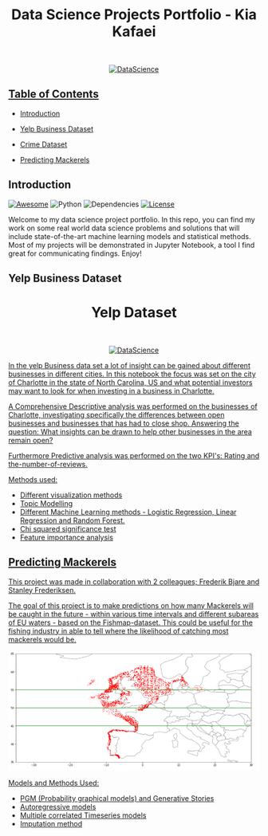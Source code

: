 


<h1 align="center"> Data Science Projects Portfolio - Kia Kafaei </h1> <br>
<p align="center">
  <a href="https://github.com/KiaKafaei1/data_science_portfolio">
    <img alt="DataScience" title="DataScience" src="https://upload.wikimedia.org/wikipedia/commons/4/44/DataScienceDisciplines.png"
  </a>
</p>


<!-- 
## Welcome!
![image](https://github.com/KiaKafaei1/Data_Science_Portfolio/blob/master/quote_datascience.jpg)
-->


## Table of Contents
- [Introduction](#introduction)

- [Yelp Business Dataset](https://github.com/KiaKafaei1/Data_Science_Portfolio/blob/master/Yelp_Business_Dataset/Business_analysis_of_Yelp.ipynb)
- [Crime Dataset](https://github.com/KiaKafaei1/Data_Science_Portfolio/blob/master/Crime_Data/Assignment1.ipynb)
- [Predicting Mackerels](https://github.com/KiaKafaei1/Data_Science_Portfolio/blob/master/Predicting_Mackerels/Notebook_Pyro_Kia_Stanley_Frederik.ipynb)

## Introduction
[![Awesome](https://cdn.rawgit.com/sindresorhus/awesome/d7305f38d29fed78fa85652e3a63e154dd8e8829/media/badge.svg)](https://github.com/KevinLiao159/MyDataSciencePortfolio)
![Python](https://img.shields.io/badge/python-v3.6+-blue.svg)
![Dependencies](https://img.shields.io/badge/dependencies-up%20to%20date-brightgreen.svg)
[![License](https://img.shields.io/badge/license-MIT-blue.svg)](https://opensource.org/licenses/MIT)

Welcome to my data science project portfolio. In this repo, you can find my work on some real world data science problems and solutions that will include state-of-the-art machine learning models and statistical methods. Most of my projects will be demonstrated in Jupyter Notebook, a tool I find great for communicating findings. Enjoy! 


## Yelp Business Dataset
<h1 align="center"> Yelp Dataset </h1> <br>
<p align="center">
  <a href="https://github.com/KiaKafaei1/Data_Science_Portfolio/tree/master/Yelp_Business_Dataset">
    <img alt="DataScience" title="DataScience" src="https://upload.wikimedia.org/wikipedia/commons/a/ad/Yelp_Logo.svg"
  </a>
</p>

In the yelp Business data set a lot of insight can be gained about different businesses
in different cities. In this notebook the focus was set on the city of Charlotte in the
state of North Carolina, US and what potential investors may want to look for when
investing in a business in Charlotte.

A Comprehensive Descriptive analysis was performed on the businesses of Charlotte, investigating specifically
the differences between open businesses and businesses that has had to close shop. Answering the question: What insights can be drawn 
to help other businesses in the area remain open? 

Furthermore Predictive analysis was performed on the two KPI's:  Rating and the-number-of-reviews. 

Methods used: 
- Different visualization methods 
- Topic Modelling
- Different Machine Learning methods - Logistic Regression, Linear Regression and Random Forest.
- Chi squared significance test
- Feature importance analysis

## Predicting Mackerels
This project was made in collaboration with 2 colleagues; Frederik Bjare and Stanley Frederiksen.

The goal of this project is to make predictions on how many Mackerels will be caught
in the future - within various time intervals and different subareas of EU waters -
based on the Fishmap-dataset. This could be useful for the fishing industry in able
to tell where the likelihood of catching most mackerels would be.

![image](https://github.com/KiaKafaei1/Data_Science_Portfolio/blob/master/Predicting_Mackerels/Map_of_Mackerels.PNG)

Models and Methods Used:
- PGM (Probability graphical models) and Generative Stories
- Autoregressive models
- Multiple correlated Timeseries models
- Imputation method
